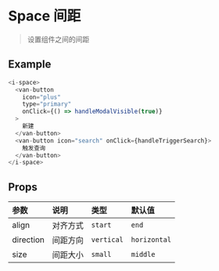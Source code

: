 # Space 间距
> 设置组件之间的间距

## Example

```js
<i-space>
  <van-button
    icon="plus"
    type="primary"
    onClick={() => handleModalVisible(true)}
  >
    新建
  </van-button>
  <van-button icon="search" onClick={handleTriggerSearch}>
    触发查询
  </van-button>
</i-space>
```

## Props

| 参数      | 说明     | 类型                                    | 默认值
| :-------- | :------- | :-------------------------------------- | :----------- |
| align     | 对齐方式 | `start` | `end` |`center` |`baseline`   | -            |
| direction | 间距方向 | `vertical` | `horizontal`               | `horizontal` |
| size      | 间距大小 | `small` | `middle` | `large` | `number` | `small`      |
